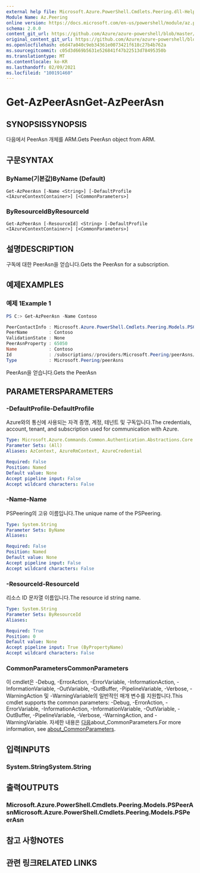 ```yaml
---
external help file: Microsoft.Azure.PowerShell.Cmdlets.Peering.dll-Help.xml
Module Name: Az.Peering
online version: https://docs.microsoft.com/en-us/powershell/module/az.peering/get-azpeerasn
schema: 2.0.0
content_git_url: https://github.com/Azure/azure-powershell/blob/master/src/Peering/Peering/help/Get-AzPeerAsn.md
original_content_git_url: https://github.com/Azure/azure-powershell/blob/master/src/Peering/Peering/help/Get-AzPeerAsn.md
ms.openlocfilehash: e6d47a040c9eb34361e0073421f618c27b4b762a
ms.sourcegitcommit: c05d3d669b5631e526841f47b22513d78495350b
ms.translationtype: MT
ms.contentlocale: ko-KR
ms.lasthandoff: 02/09/2021
ms.locfileid: "100191460"
---
```

# <span data-ttu-id="93a16-101">Get-AzPeerAsn</span><span class="sxs-lookup"><span data-stu-id="93a16-101">Get-AzPeerAsn</span></span>

## <span data-ttu-id="93a16-102">SYNOPSIS</span><span class="sxs-lookup"><span data-stu-id="93a16-102">SYNOPSIS</span></span>
<span data-ttu-id="93a16-103">다음에서 PeerAsn 개체를 ARM.</span><span class="sxs-lookup"><span data-stu-id="93a16-103">Gets PeerAsn object from ARM.</span></span>

## <span data-ttu-id="93a16-104">구문</span><span class="sxs-lookup"><span data-stu-id="93a16-104">SYNTAX</span></span>

### <span data-ttu-id="93a16-105">ByName(기본값)</span><span class="sxs-lookup"><span data-stu-id="93a16-105">ByName (Default)</span></span>
```
Get-AzPeerAsn [-Name <String>] [-DefaultProfile <IAzureContextContainer>] [<CommonParameters>]
```

### <span data-ttu-id="93a16-106">ByResourceId</span><span class="sxs-lookup"><span data-stu-id="93a16-106">ByResourceId</span></span>
```
Get-AzPeerAsn [-ResourceId] <String> [-DefaultProfile <IAzureContextContainer>] [<CommonParameters>]
```

## <span data-ttu-id="93a16-107">설명</span><span class="sxs-lookup"><span data-stu-id="93a16-107">DESCRIPTION</span></span>
<span data-ttu-id="93a16-108">구독에 대한 PeerAsn을 얻습니다.</span><span class="sxs-lookup"><span data-stu-id="93a16-108">Gets the PeerAsn for a subscription.</span></span>

## <span data-ttu-id="93a16-109">예제</span><span class="sxs-lookup"><span data-stu-id="93a16-109">EXAMPLES</span></span>

### <span data-ttu-id="93a16-110">예제 1</span><span class="sxs-lookup"><span data-stu-id="93a16-110">Example 1</span></span>
```powershell
PS C:> Get-AzPeerAsn -Name Contoso

PeerContactInfo : Microsoft.Azure.PowerShell.Cmdlets.Peering.Models.PSContactInfo
PeerName        : Contoso
ValidationState : None
PeerAsnProperty : 65050
Name            : Contoso
Id              : /subscriptions//providers/Microsoft.Peering/peerAsns/Contoso
Type            : Microsoft.Peering/peerAsns
```

<span data-ttu-id="93a16-111">PeerAsn을 얻습니다.</span><span class="sxs-lookup"><span data-stu-id="93a16-111">Gets the PeerAsn</span></span>

## <span data-ttu-id="93a16-112">PARAMETERS</span><span class="sxs-lookup"><span data-stu-id="93a16-112">PARAMETERS</span></span>

### <span data-ttu-id="93a16-113">-DefaultProfile</span><span class="sxs-lookup"><span data-stu-id="93a16-113">-DefaultProfile</span></span>
<span data-ttu-id="93a16-114">Azure와의 통신에 사용되는 자격 증명, 계정, 테넌트 및 구독입니다.</span><span class="sxs-lookup"><span data-stu-id="93a16-114">The credentials, account, tenant, and subscription used for communication with Azure.</span></span>

```yaml
Type: Microsoft.Azure.Commands.Common.Authentication.Abstractions.Core.IAzureContextContainer
Parameter Sets: (All)
Aliases: AzContext, AzureRmContext, AzureCredential

Required: False
Position: Named
Default value: None
Accept pipeline input: False
Accept wildcard characters: False
```

### <span data-ttu-id="93a16-115">-Name</span><span class="sxs-lookup"><span data-stu-id="93a16-115">-Name</span></span>
<span data-ttu-id="93a16-116">PSPeering의 고유 이름입니다.</span><span class="sxs-lookup"><span data-stu-id="93a16-116">The unique name of the PSPeering.</span></span>

```yaml
Type: System.String
Parameter Sets: ByName
Aliases:

Required: False
Position: Named
Default value: None
Accept pipeline input: False
Accept wildcard characters: False
```

### <span data-ttu-id="93a16-117">-ResourceId</span><span class="sxs-lookup"><span data-stu-id="93a16-117">-ResourceId</span></span>
<span data-ttu-id="93a16-118">리소스 ID 문자열 이름입니다.</span><span class="sxs-lookup"><span data-stu-id="93a16-118">The resource id string name.</span></span>

```yaml
Type: System.String
Parameter Sets: ByResourceId
Aliases:

Required: True
Position: 0
Default value: None
Accept pipeline input: True (ByPropertyName)
Accept wildcard characters: False
```

### <span data-ttu-id="93a16-119">CommonParameters</span><span class="sxs-lookup"><span data-stu-id="93a16-119">CommonParameters</span></span>
<span data-ttu-id="93a16-120">이 cmdlet은 -Debug, -ErrorAction, -ErrorVariable, -InformationAction, -InformationVariable, -OutVariable, -OutBuffer, -PipelineVariable, -Verbose, -WarningAction 및 -WarningVariable의 일반적인 매개 변수를 지원합니다.</span><span class="sxs-lookup"><span data-stu-id="93a16-120">This cmdlet supports the common parameters: -Debug, -ErrorAction, -ErrorVariable, -InformationAction, -InformationVariable, -OutVariable, -OutBuffer, -PipelineVariable, -Verbose, -WarningAction, and -WarningVariable.</span></span> <span data-ttu-id="93a16-121">자세한 내용은 [다음](http://go.microsoft.com/fwlink/?LinkID=113216)about_CommonParameters.</span><span class="sxs-lookup"><span data-stu-id="93a16-121">For more information, see [about_CommonParameters](http://go.microsoft.com/fwlink/?LinkID=113216).</span></span>

## <span data-ttu-id="93a16-122">입력</span><span class="sxs-lookup"><span data-stu-id="93a16-122">INPUTS</span></span>

### <span data-ttu-id="93a16-123">System.String</span><span class="sxs-lookup"><span data-stu-id="93a16-123">System.String</span></span>

## <span data-ttu-id="93a16-124">출력</span><span class="sxs-lookup"><span data-stu-id="93a16-124">OUTPUTS</span></span>

### <span data-ttu-id="93a16-125">Microsoft.Azure.PowerShell.Cmdlets.Peering.Models.PSPeerAsn</span><span class="sxs-lookup"><span data-stu-id="93a16-125">Microsoft.Azure.PowerShell.Cmdlets.Peering.Models.PSPeerAsn</span></span>

## <span data-ttu-id="93a16-126">참고 사항</span><span class="sxs-lookup"><span data-stu-id="93a16-126">NOTES</span></span>

## <span data-ttu-id="93a16-127">관련 링크</span><span class="sxs-lookup"><span data-stu-id="93a16-127">RELATED LINKS</span></span>
